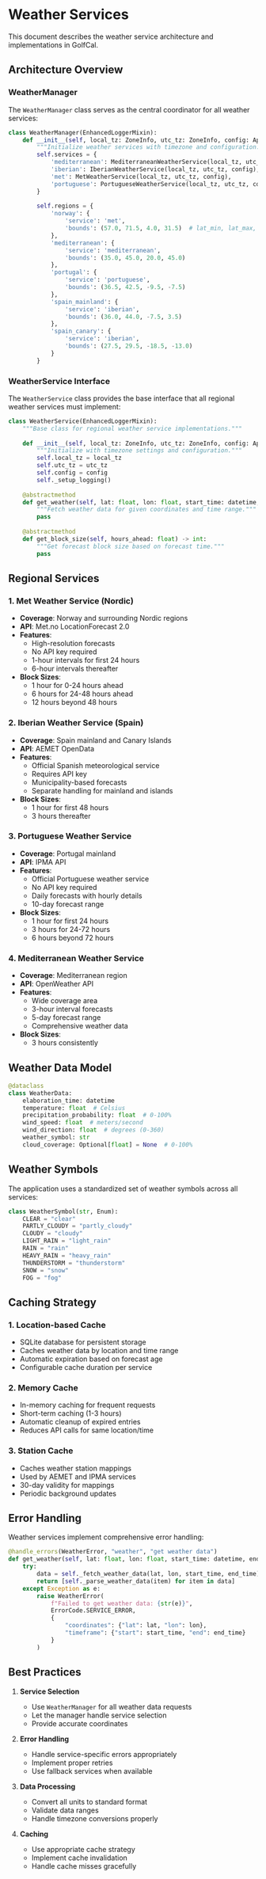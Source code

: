 # Weather Services

This document describes the weather service architecture and implementations in GolfCal.

## Architecture Overview

### WeatherManager

The `WeatherManager` class serves as the central coordinator for all weather services:

```python
class WeatherManager(EnhancedLoggerMixin):
    def __init__(self, local_tz: ZoneInfo, utc_tz: ZoneInfo, config: AppConfig):
        """Initialize weather services with timezone and configuration."""
        self.services = {
            'mediterranean': MediterraneanWeatherService(local_tz, utc_tz, config),
            'iberian': IberianWeatherService(local_tz, utc_tz, config),
            'met': MetWeatherService(local_tz, utc_tz, config),
            'portuguese': PortugueseWeatherService(local_tz, utc_tz, config)
        }
        
        self.regions = {
            'norway': {
                'service': 'met',
                'bounds': (57.0, 71.5, 4.0, 31.5)  # lat_min, lat_max, lon_min, lon_max
            },
            'mediterranean': {
                'service': 'mediterranean',
                'bounds': (35.0, 45.0, 20.0, 45.0)
            },
            'portugal': {
                'service': 'portuguese',
                'bounds': (36.5, 42.5, -9.5, -7.5)
            },
            'spain_mainland': {
                'service': 'iberian',
                'bounds': (36.0, 44.0, -7.5, 3.5)
            },
            'spain_canary': {
                'service': 'iberian',
                'bounds': (27.5, 29.5, -18.5, -13.0)
            }
        }
```

### WeatherService Interface

The `WeatherService` class provides the base interface that all regional weather services must implement:

```python
class WeatherService(EnhancedLoggerMixin):
    """Base class for regional weather service implementations."""
    
    def __init__(self, local_tz: ZoneInfo, utc_tz: ZoneInfo, config: AppConfig):
        """Initialize with timezone settings and configuration."""
        self.local_tz = local_tz
        self.utc_tz = utc_tz
        self.config = config
        self._setup_logging()
    
    @abstractmethod
    def get_weather(self, lat: float, lon: float, start_time: datetime, end_time: datetime) -> List[WeatherData]:
        """Fetch weather data for given coordinates and time range."""
        pass
    
    @abstractmethod
    def get_block_size(self, hours_ahead: float) -> int:
        """Get forecast block size based on forecast time."""
        pass
```

## Regional Services

### 1. Met Weather Service (Nordic)
- **Coverage**: Norway and surrounding Nordic regions
- **API**: Met.no LocationForecast 2.0
- **Features**:
  - High-resolution forecasts
  - No API key required
  - 1-hour intervals for first 24 hours
  - 6-hour intervals thereafter
- **Block Sizes**:
  - 1 hour for 0-24 hours ahead
  - 6 hours for 24-48 hours ahead
  - 12 hours beyond 48 hours

### 2. Iberian Weather Service (Spain)
- **Coverage**: Spain mainland and Canary Islands
- **API**: AEMET OpenData
- **Features**:
  - Official Spanish meteorological service
  - Requires API key
  - Municipality-based forecasts
  - Separate handling for mainland and islands
- **Block Sizes**:
  - 1 hour for first 48 hours
  - 3 hours thereafter

### 3. Portuguese Weather Service
- **Coverage**: Portugal mainland
- **API**: IPMA API
- **Features**:
  - Official Portuguese weather service
  - No API key required
  - Daily forecasts with hourly details
  - 10-day forecast range
- **Block Sizes**:
  - 1 hour for first 24 hours
  - 3 hours for 24-72 hours
  - 6 hours beyond 72 hours

### 4. Mediterranean Weather Service
- **Coverage**: Mediterranean region
- **API**: OpenWeather API
- **Features**:
  - Wide coverage area
  - 3-hour interval forecasts
  - 5-day forecast range
  - Comprehensive weather data
- **Block Sizes**:
  - 3 hours consistently

## Weather Data Model

```python
@dataclass
class WeatherData:
    elaboration_time: datetime
    temperature: float  # Celsius
    precipitation_probability: float  # 0-100%
    wind_speed: float  # meters/second
    wind_direction: float  # degrees (0-360)
    weather_symbol: str
    cloud_coverage: Optional[float] = None  # 0-100%
```

## Weather Symbols

The application uses a standardized set of weather symbols across all services:

```python
class WeatherSymbol(str, Enum):
    CLEAR = "clear"
    PARTLY_CLOUDY = "partly_cloudy"
    CLOUDY = "cloudy"
    LIGHT_RAIN = "light_rain"
    RAIN = "rain"
    HEAVY_RAIN = "heavy_rain"
    THUNDERSTORM = "thunderstorm"
    SNOW = "snow"
    FOG = "fog"
```

## Caching Strategy

### 1. Location-based Cache
- SQLite database for persistent storage
- Caches weather data by location and time range
- Automatic expiration based on forecast age
- Configurable cache duration per service

### 2. Memory Cache
- In-memory caching for frequent requests
- Short-term caching (1-3 hours)
- Automatic cleanup of expired entries
- Reduces API calls for same location/time

### 3. Station Cache
- Caches weather station mappings
- Used by AEMET and IPMA services
- 30-day validity for mappings
- Periodic background updates

## Error Handling

Weather services implement comprehensive error handling:

```python
@handle_errors(WeatherError, "weather", "get weather data")
def get_weather(self, lat: float, lon: float, start_time: datetime, end_time: datetime) -> List[WeatherData]:
    try:
        data = self._fetch_weather_data(lat, lon, start_time, end_time)
        return [self._parse_weather_data(item) for item in data]
    except Exception as e:
        raise WeatherError(
            f"Failed to get weather data: {str(e)}",
            ErrorCode.SERVICE_ERROR,
            {
                "coordinates": {"lat": lat, "lon": lon},
                "timeframe": {"start": start_time, "end": end_time}
            }
        )
```

## Best Practices

1. **Service Selection**
   - Use `WeatherManager` for all weather data requests
   - Let the manager handle service selection
   - Provide accurate coordinates

2. **Error Handling**
   - Handle service-specific errors appropriately
   - Implement proper retries
   - Use fallback services when available

3. **Data Processing**
   - Convert all units to standard format
   - Validate data ranges
   - Handle timezone conversions properly

4. **Caching**
   - Use appropriate cache strategy
   - Implement cache invalidation
   - Handle cache misses gracefully 